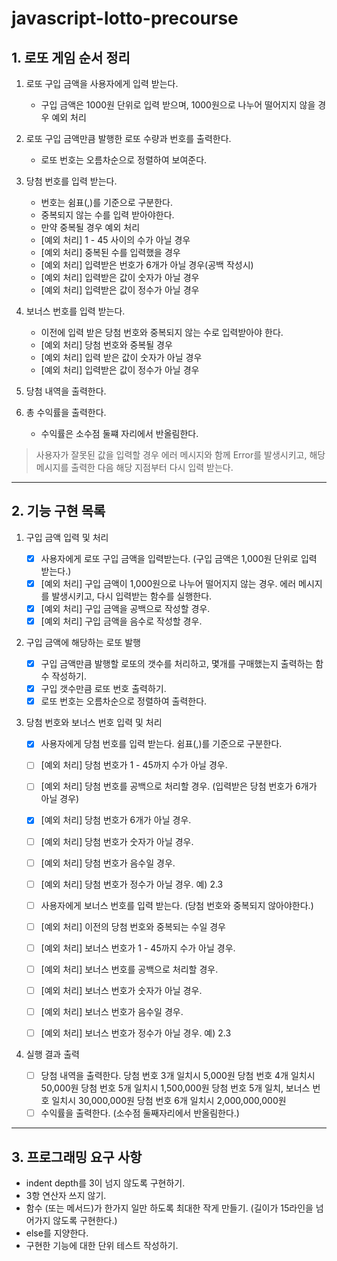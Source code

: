 # javascript-lotto-precourse

## 1. 로또 게임 순서 정리

1. 로또 구입 금액을 사용자에게 입력 받는다.

   - 구입 금액은 1000원 단위로 입력 받으며,
     1000원으로 나누어 떨어지지 않을 경우 예외 처리

2. 로또 구입 금액만큼 발행한 로또 수량과 번호를 출력한다.

   - 로또 번호는 오름차순으로 정렬하여 보여준다.

3. 당첨 번호를 입력 받는다.

   - 번호는 쉼표(,)를 기준으로 구분한다.
   - 중복되지 않는 수를 입력 받아야한다.
   - 만약 중복될 경우 예외 처리
   - [예외 처리] 1 - 45 사이의 수가 아닐 경우
   - [예외 처리] 중복된 수를 입력했을 경우
   - [예외 처리] 입력받은 번호가 6개가 아닐 경우(공백 작성시)
   - [예외 처리] 입력받은 값이 숫자가 아닐 경우
   - [예외 처리] 입력받은 값이 정수가 아닐 경우

4. 보너스 번호를 입력 받는다.

   - 이전에 입력 받은 당첨 번호와 중복되지 않는 수로 입력받아야 한다.
   - [예외 처리] 당첨 번호와 중복될 경우
   - [예외 처리] 입력 받은 값이 숫자가 아닐 경우
   - [예외 처리] 입력받은 값이 정수가 아닐 경우

5. 당첨 내역을 출력한다.

6. 총 수익률을 출력한다.

   - 수익률은 소수점 둘쨰 자리에서 반올림한다.

> 사용자가 잘못된 값을 입력할 경우 에러 메시지와 함께 Error를 발생시키고, 해당 메시지를 출력한 다음 해당 지점부터 다시 입력 받는다.

---

## 2. 기능 구현 목록

1. 구입 금액 입력 및 처리

   - [x] 사용자에게 로또 구입 금액을 입력받는다. (구입 금액은 1,000원 단위로 입력 받는다.)
   - [x] [예외 처리] 구입 금액이 1,000원으로 나누어 떨어지지 않는 경우.
         에러 메시지를 발생시키고, 다시 입력받는 함수를 실행한다.
   - [x] [예외 처리] 구입 금액을 공백으로 작성할 경우.
   - [x] [예외 처리] 구입 금액을 음수로 작성할 경우.

2. 구입 금액에 해당하는 로또 발행

   - [x] 구입 금액만큼 발행할 로또의 갯수를 처리하고,
         몇개를 구매했는지 출력하는 함수 작성하기.
   - [x] 구입 갯수만큼 로또 번호 출력하기.
   - [x] 로또 번호는 오름차순으로 정렬하여 출력한다.

3. 당첨 번호와 보너스 번호 입력 및 처리

   - [x] 사용자에게 당첨 번호를 입력 받는다. 쉼표(,)를 기준으로 구분한다.
   - [ ] [예외 처리] 당첨 번호가 1 - 45까지 수가 아닐 경우.
   - [ ] [예외 처리] 당첨 번호를 공백으로 처리할 경우. (입력받은 당첨 번호가 6개가 아닐 경우)
   - [x] [예외 처리] 당첨 번호가 6개가 아닐 경우.
   - [ ] [예외 처리] 당첨 번호가 숫자가 아닐 경우.
   - [ ] [예외 처리] 당첨 번호가 음수일 경우.
   - [ ] [예외 처리] 당첨 번호가 정수가 아닐 경우. 예) 2.3

   - [ ] 사용자에게 보너스 번호를 입력 받는다. (당첨 번호와 중복되지 않아야한다.)
   - [ ] [예외 처리] 이전의 당첨 번호와 중복되는 수일 경우
   - [ ] [예외 처리] 보너스 번호가 1 - 45까지 수가 아닐 경우.
   - [ ] [예외 처리] 보너스 번호를 공백으로 처리할 경우.
   - [ ] [예외 처리] 보너스 번호가 숫자가 아닐 경우.
   - [ ] [예외 처리] 보너스 번호가 음수일 경우.
   - [ ] [예외 처리] 보너스 번호가 정수가 아닐 경우. 예) 2.3

4. 실행 결과 출력
   - [ ] 당첨 내역을 출력한다.
         당첨 번호 3개 일치시 5,000원
         당첨 번호 4개 일치시 50,000원
         당첨 번호 5개 일치시 1,500,000원
         당첨 번호 5개 일치, 보너스 번호 일치시 30,000,000원
         당첨 번호 6개 일치시 2,000,000,000원
   - [ ] 수익률을 출력한다. (소수점 둘째자리에서 반올림한다.)

---

## 3. 프로그래밍 요구 사항

- indent depth를 3이 넘지 않도록 구현하기.
- 3항 연산자 쓰지 않기.
- 함수 (또는 메서드)가 한가지 일만 하도록 최대한 작게 만들기.
  (길이가 15라인을 넘어가지 않도록 구현한다.)
- else를 지양한다.
- 구현한 기능에 대한 단위 테스트 작성하기.
